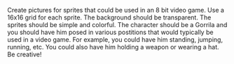 Create pictures for sprites that could be used in an 8 bit video game. Use a 16x16 grid for each sprite. The background should be transparent. The sprites should be simple and colorful. The character should be a Gorrila and you should have him posed in various postitions that would typically be used in a video game. For example, you could have him standing, jumping, running, etc. You could also have him holding a weapon or wearing a hat. Be creative!  